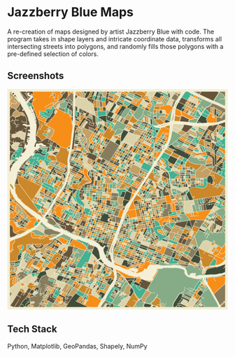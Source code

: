 # Jazzberry Blue Maps

A re-creation of maps designed by artist Jazzberry Blue with code. The program takes in shape layers and intricate coordinate data, transforms all intersecting streets into polygons, and randomly fills those polygons with a pre-defined selection of colors.


## Screenshots

![App Screenshot](Austin.png)


## Tech Stack

Python, Matplotlib, GeoPandas, Shapely, NumPy
